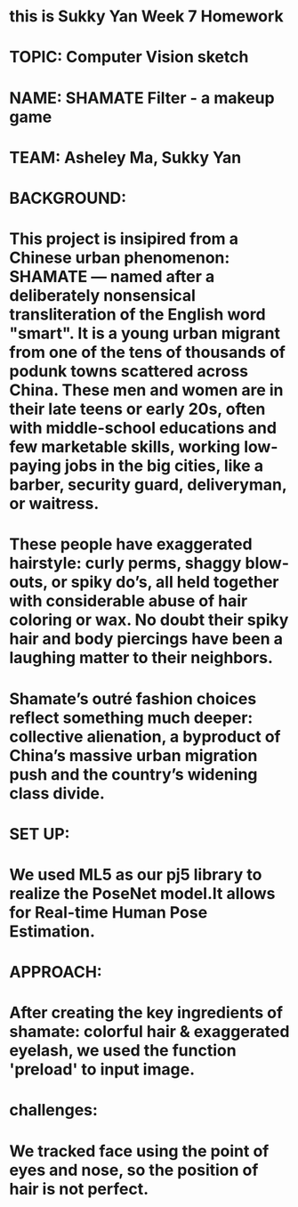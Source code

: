 # this is Sukky Yan Week 7 Homework

# TOPIC: Computer Vision sketch
# NAME: SHAMATE Filter - a makeup game
# TEAM: Asheley Ma, Sukky Yan

# BACKGROUND:
# This project is insipired from a Chinese urban phenomenon: SHAMATE — named after a deliberately nonsensical transliteration of the English word "smart". It is a young urban migrant from one of the tens of thousands of podunk towns scattered across China. These men and women are in their late teens or early 20s, often with middle-school educations and few marketable skills, working low-paying jobs in the big cities, like a barber, security guard, deliveryman, or waitress.
# These people have exaggerated hairstyle: curly perms, shaggy blow-outs, or spiky do’s, all held together with considerable abuse of hair coloring or wax. No doubt their spiky hair and body piercings have been a laughing matter to their neighbors.
# Shamate’s outré fashion choices reflect something much deeper: collective alienation, a byproduct of China’s massive urban migration push and the country’s widening class divide. 

# SET UP:
# We used ML5 as our pj5 library to realize the PoseNet model.It allows for Real-time Human Pose Estimation. 

# APPROACH:
# After creating the key ingredients of shamate: colorful hair & exaggerated eyelash, we used the function 'preload' to input image.

# challenges:
# We tracked face using the point of eyes and nose, so the position of hair is not perfect.
